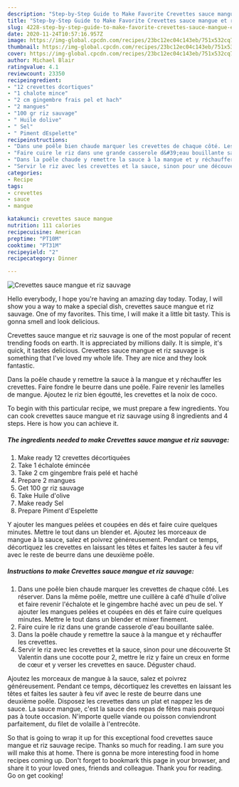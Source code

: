 ```yaml
---
description: "Step-by-Step Guide to Make Favorite Crevettes sauce mangue et riz sauvage"
title: "Step-by-Step Guide to Make Favorite Crevettes sauce mangue et riz sauvage"
slug: 4228-step-by-step-guide-to-make-favorite-crevettes-sauce-mangue-et-riz-sauvage
date: 2020-11-24T10:57:16.957Z
image: https://img-global.cpcdn.com/recipes/23bc12ec04c143eb/751x532cq70/crevettes-sauce-mangue-et-riz-sauvage-photo-principale-de-la-recette.jpg
thumbnail: https://img-global.cpcdn.com/recipes/23bc12ec04c143eb/751x532cq70/crevettes-sauce-mangue-et-riz-sauvage-photo-principale-de-la-recette.jpg
cover: https://img-global.cpcdn.com/recipes/23bc12ec04c143eb/751x532cq70/crevettes-sauce-mangue-et-riz-sauvage-photo-principale-de-la-recette.jpg
author: Michael Blair
ratingvalue: 4.1
reviewcount: 23350
recipeingredient:
- "12 crevettes dcortiques"
- "1 chalote mince"
- "2 cm gingembre frais pel et hach"
- "2 mangues"
- "100 gr riz sauvage"
- " Huile dolive"
- " Sel"
- " Piment dEspelette"
recipeinstructions:
- "Dans une poêle bien chaude marquer les crevettes de chaque côté. Les réserver. Dans la même poêle, mettre une cuillère à café d&#39;huile d&#39;olive et faire revenir l&#39;échalote et le gingembre haché avec un peu de sel. Y ajouter les mangues pelées et coupées en dés et faire cuire quelques minutes. Mettre le tout dans un blender et mixer finement."
- "Faire cuire le riz dans une grande casserole d&#39;eau bouillante salée."
- "Dans la poêle chaude y remettre la sauce à la mangue et y réchauffer les crevettes."
- "Servir le riz avec les crevettes et la sauce, sinon pour une découverte St Valentin dans une cocotte pour 2, mettre le riz y faire un creux en forme de cœur et y verser les crevettes en sauce. Déguster chaud."
categories:
- Recipe
tags:
- crevettes
- sauce
- mangue

katakunci: crevettes sauce mangue 
nutrition: 111 calories
recipecuisine: American
preptime: "PT10M"
cooktime: "PT31M"
recipeyield: "2"
recipecategory: Dinner

---
```



![Crevettes sauce mangue et riz sauvage](https://img-global.cpcdn.com/recipes/23bc12ec04c143eb/751x532cq70/crevettes-sauce-mangue-et-riz-sauvage-photo-principale-de-la-recette.jpg)

Hello everybody, I hope you're having an amazing day today. Today, I will show you a way to make a special dish, crevettes sauce mangue et riz sauvage. One of my favorites. This time, I will make it a little bit tasty. This is gonna smell and look delicious.

Crevettes sauce mangue et riz sauvage is one of the most popular of recent trending foods on earth. It is appreciated by millions daily. It is simple, it's quick, it tastes delicious. Crevettes sauce mangue et riz sauvage is something that I've loved my whole life. They are nice and they look fantastic.

Dans la poêle chaude y remettre la sauce à la mangue et y réchauffer les crevettes. Faire fondre le beurre dans une poêle. Faire revenir les lamelles de mangue. Ajoutez le riz bien égoutté, les crevettes et la noix de coco.


To begin with this particular recipe, we must prepare a few ingredients. You can cook crevettes sauce mangue et riz sauvage using 8 ingredients and 4 steps. Here is how you can achieve it.

<!--inarticleads1-->

##### The ingredients needed to make Crevettes sauce mangue et riz sauvage:

1. Make ready 12 crevettes décortiquées
1. Take 1 échalote émincée
1. Take 2 cm gingembre frais pelé et haché
1. Prepare 2 mangues
1. Get 100 gr riz sauvage
1. Take  Huile d&#39;olive
1. Make ready  Sel
1. Prepare  Piment d&#39;Espelette


Y ajouter les mangues pelées et coupées en dés et faire cuire quelques minutes. Mettre le tout dans un blender et. Ajoutez les morceaux de mangue à la sauce, salez et poivrez généreusement. Pendant ce temps, décortiquez les crevettes en laissant les têtes et faites les sauter à feu vif avec le reste de beurre dans une deuxième poêle. 

<!--inarticleads2-->

##### Instructions to make Crevettes sauce mangue et riz sauvage:

1. Dans une poêle bien chaude marquer les crevettes de chaque côté. Les réserver. Dans la même poêle, mettre une cuillère à café d&#39;huile d&#39;olive et faire revenir l&#39;échalote et le gingembre haché avec un peu de sel. Y ajouter les mangues pelées et coupées en dés et faire cuire quelques minutes. Mettre le tout dans un blender et mixer finement.
1. Faire cuire le riz dans une grande casserole d&#39;eau bouillante salée.
1. Dans la poêle chaude y remettre la sauce à la mangue et y réchauffer les crevettes.
1. Servir le riz avec les crevettes et la sauce, sinon pour une découverte St Valentin dans une cocotte pour 2, mettre le riz y faire un creux en forme de cœur et y verser les crevettes en sauce. Déguster chaud.


Ajoutez les morceaux de mangue à la sauce, salez et poivrez généreusement. Pendant ce temps, décortiquez les crevettes en laissant les têtes et faites les sauter à feu vif avec le reste de beurre dans une deuxième poêle. Disposez les crevettes dans un plat et nappez les de sauce. La sauce mangue, c&#39;est la sauce des repas de fêtes mais pourquoi pas à toute occasion. N&#39;importe quelle viande ou poisson conviendront parfaitement, du filet de volaille à l&#39;entrecôte. 

So that is going to wrap it up for this exceptional food crevettes sauce mangue et riz sauvage recipe. Thanks so much for reading. I am sure you will make this at home. There is gonna be more interesting food in home recipes coming up. Don't forget to bookmark this page in your browser, and share it to your loved ones, friends and colleague. Thank you for reading. Go on get cooking!
